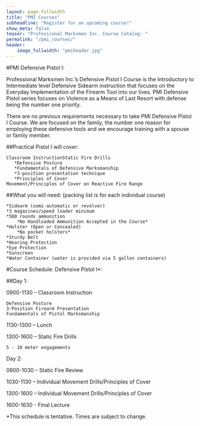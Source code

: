 ```yaml
---
layout: page-fullwidth
title: "PMI Courses"
subheadline: "Register for an upcoming course!"
show_meta: false
teaser: "Professional Marksmen Inc. Course Catalog: "
permalink: "/pmi_courses/"
header:
    image_fullwidth: "pmiheader.jpg"
---
```



#PMI Defensive Pistol I:

Professional Marksmen Inc.’s Defensive Pistol I Course is the Introductory to Intermediate level Defensive Sidearm instruction that focuses on the Everyday Implementation of the Firearm Tool into our lives. PMI Defensive Pistol series focuses on Violence as a Means of Last Resort with defense being the number one priority.

There are no previous requirements necessary to take PMI Defensive Pistol I Course. We are focused on the family, the number one reason for employing these defensive tools and we encourage training with a spouse or family member.

##Practical Pistol I will cover:

    Classroom InstructionStatic Fire Drills
       *Defensive Posture
       *Fundamentals of Defensive Marksmanship
       *3-position presentation technique
       *Principles of Cover
    Movement/Principles of Cover on Reactive Fire Range

##What you will need:  (packing list is for each individual course)

    *Sidearm (semi-automatic or revolver)
    *3 magazines/speed loader minimum
    *500 rounds ammunition
        *No Handloaded Ammunition Accepted in the Course*
    *Holster (Open or Concealed)
        *No pocket holsters*
    *Sturdy Belt
    *Hearing Protection
    *Eye Protection
    *Sunscreen
    *Water Container (water is provided via 5 gallon containers)

#Course Schedule:  Defensive Pistol I*:

##Day 1:

0900-1130 – Classroom Instruction

    Defensive Posture
    3-Position Firearm Presentation
    Fundamentals of Pistol Marksmanship

1130-1300 – Lunch

1300-1600 – Static Fire Drills

    5 - 18 meter engagements

Day 2:

0900-1030 – Static Fire Review

1030-1130 – Individual Movement Drills/Principles of Cover

1300-1600 – Individual Movement Drills/Principles of Cover

1600-1630 - Final Lecture

*This schedule is tentative.  Times are subject to change.



 [1]: "http://professionalmarksmen.com/defensive_pistol/
 [2]: #
 [3]: #
 [4]: #
 [5]: #
 [6]: #
 [7]: #
 [8]: #
 [9]: #
 [10]: #